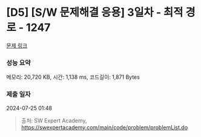 # [D5] [S/W 문제해결 응용] 3일차 - 최적 경로 - 1247 

[문제 링크](https://swexpertacademy.com/main/code/problem/problemDetail.do?contestProbId=AV15OZ4qAPICFAYD) 

### 성능 요약

메모리: 20,720 KB, 시간: 1,138 ms, 코드길이: 1,871 Bytes

### 제출 일자

2024-07-25 01:48



> 출처: SW Expert Academy, https://swexpertacademy.com/main/code/problem/problemList.do